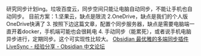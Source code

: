 研究同步计划ing。垃圾百度云，同步空间只能让电脑自动同步，不能让手机也自动同步。
目前方案：1.坚果云，缺点是限流 2.OneDrive，缺点是我们的个人版OneDrive快满了 3. 按照下边这篇文章，配置个同步服务器，缺点是需要电脑端一直开着docker，手机端可能也会很耗电 4. 手动同步（能累死），或者说手机电脑异步进行，定期同步。这个可实现性比较大。
[Obsidian 最优雅的多端同步插件LiveSync - 经验分享 - Obsidian 中文论坛](https://forum-zh.obsidian.md/t/topic/6241)